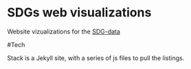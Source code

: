 # SDGs web visualizations

Website vizualizations for the [SDG-data](https://github.com/SDG-data/SDGs)

#Tech

Stack is a Jekyll site, with a series of js files to pull the listings.
